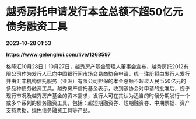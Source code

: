 # 越秀房托申请发行本金总额不超50亿元债务融资工具

**2023-10-28 01:53**

**https://www.gelonghui.com/live/1268597**

格隆汇10月28日｜10月27日，越秀房产基金管理人董事会宣布，越秀房托2012有限公司作为发行人已向中国银行间市场交易商协会申请，统一注册将由发行人发行并由汇丰机构信托服务（亚洲）有限公司担保的本金总额不超过人民币50亿元的多品种债务融资工具。越秀房产信托基金表示，收到该协会对申请的批准后，视乎现行市况及越秀房产基金的资本需求，发行人可在其认为适当的时候分期发行一个或多个系列的债务融资工具，包括：超短期融资券、短期融资券、中期票据、资产支持票据、绿色债务融资工具等产品。